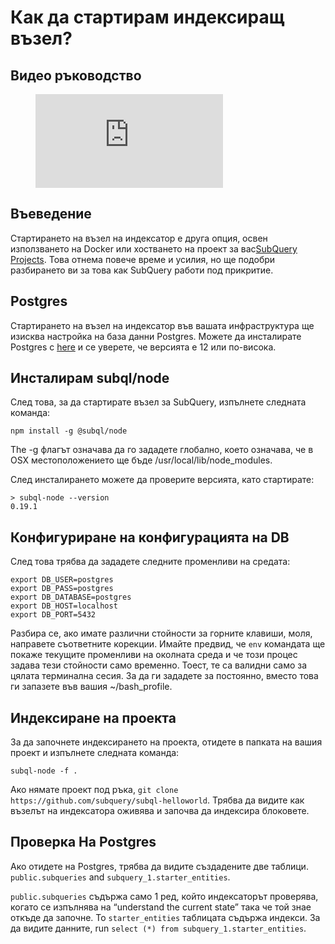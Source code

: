 # Как да стартирам индексиращ възел?

## Видео ръководство

<figure class="video_container">
  <iframe src="https://www.youtube.com/embed/QfNsR12ItnA" frameborder="0" allowfullscreen="true"></iframe>
</figure>

## Въеведение

Стартирането на възел на индексатор е друга опция, освен използването на Docker или хостването на проект за вас[SubQuery Projects](https://project.subquery.network/). Това отнема повече време и усилия, но ще подобри разбирането ви за това как SubQuery работи под прикритие.

## Postgres

Стартирането на възел на индексатор във вашата инфраструктура ще изисква настройка на база данни Postgres. Можете да инсталирате Postgres с [here](https://www.postgresql.org/download/) и се уверете, че версията е 12 или по-висока.

## Инсталирам subql/node

След това, за да стартирате възел за SubQuery, изпълнете следната команда:

```shell
npm install -g @subql/node
```

The -g флагът означава да го зададете глобално, което означава, че в OSX местоположението ще бъде /usr/local/lib/node_modules.

След инсталирането можете да проверите версията, като стартирате:

```shell
> subql-node --version
0.19.1
```

## Конфигуриране на конфигурацията на DB

След това трябва да зададете следните променливи на средата:

```shell
export DB_USER=postgres
export DB_PASS=postgres
export DB_DATABASE=postgres
export DB_HOST=localhost
export DB_PORT=5432
```

Разбира се, ако имате различни стойности за горните клавиши, моля, направете съответните корекции. Имайте предвид, че `env` командата ще покаже текущите променливи на околната среда и че този процес задава тези стойности само временно. Тоест, те са валидни само за цялата терминална сесия. За да ги зададете за постоянно, вместо това ги запазете във вашия ~/bash_profile.

## Индексиране на проекта

За да започнете индексирането на проекта, отидете в папката на вашия проект и изпълнете следната команда:

```shell
subql-node -f .
```

Ако нямате проект под ръка, `git clone https://github.com/subquery/subql-helloworld`. Трябва да видите как възелът на индексатора оживява и започва да индексира блоковете.

## Проверка На Postgres

Ако отидете на Postgres, трябва да видите създадените две таблици. `public.subqueries` and `subquery_1.starter_entities`.

`public.subqueries` съдържа само 1 ред, който индексаторът проверява, когато се изпълнява на “understand the current state” така че той знае откъде да започне. То `starter_entities` таблицата съдържа индекси. За да видите данните, run `select (*) from subquery_1.starter_entities`.
